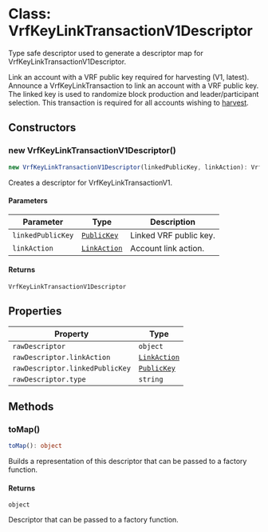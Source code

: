 # Class: VrfKeyLinkTransactionV1Descriptor

Type safe descriptor used to generate a descriptor map for VrfKeyLinkTransactionV1Descriptor.

Link an account with a VRF public key required for harvesting (V1, latest).
Announce a VrfKeyLinkTransaction to link an account with a VRF public key. The linked key is used to randomize block production and leader/participant selection.
This transaction is required for all accounts wishing to [harvest](/concepts/harvesting.html).

## Constructors

### new VrfKeyLinkTransactionV1Descriptor()

```ts
new VrfKeyLinkTransactionV1Descriptor(linkedPublicKey, linkAction): VrfKeyLinkTransactionV1Descriptor
```

Creates a descriptor for VrfKeyLinkTransactionV1.

#### Parameters

| Parameter | Type | Description |
| ------ | ------ | ------ |
| `linkedPublicKey` | [`PublicKey`](../../../../index/classes/PublicKey.md) | Linked VRF public key. |
| `linkAction` | [`LinkAction`](../../models/classes/LinkAction.md) | Account link action. |

#### Returns

`VrfKeyLinkTransactionV1Descriptor`

## Properties

| Property | Type |
| ------ | ------ |
| <a id="rawdescriptor"></a> `rawDescriptor` | `object` |
| `rawDescriptor.linkAction` | [`LinkAction`](../../models/classes/LinkAction.md) |
| `rawDescriptor.linkedPublicKey` | [`PublicKey`](../../../../index/classes/PublicKey.md) |
| `rawDescriptor.type` | `string` |

## Methods

### toMap()

```ts
toMap(): object
```

Builds a representation of this descriptor that can be passed to a factory function.

#### Returns

`object`

Descriptor that can be passed to a factory function.
